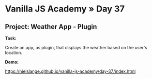 # Vanilla JS Academy » Day 37

## Project: Weather App - Plugin

**Task:**

Create an app, as plugin, that displays the weather based on the user's location.


**Demo:**

https://nielslange.github.io/vanilla-js-academy/day-37/index.html

